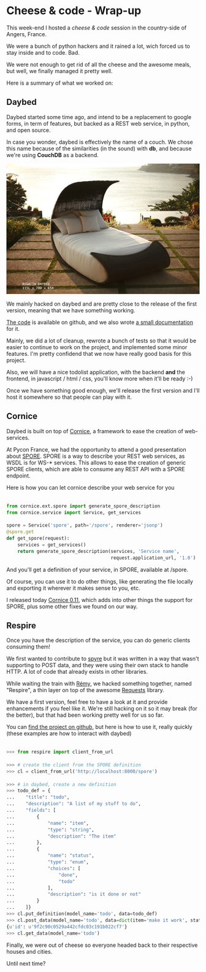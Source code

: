 # Cheese & code - Wrap-up


This week-end I hosted a *cheese & code* session in the country-side of
Angers, France.

We were a bunch of python hackers and it rained a lot, wich forced us to
stay inside and to code. Bad.

We were not enough to get rid of all the cheese and the awesome meals,
but well, we finally managed it pretty well.

Here is a summary of what we worked on:

## Daybed

Daybed started some time ago, and intend to be a replacement to google
forms, in term of features, but backed as a REST web service, in python,
and open source.

In case you wonder, daybed is effectively the name of a couch. We chose
this name because of the similarities (in the sound) with **db**, and
because we're using **CouchDB** as a backend.

![Daybed is a big couch\!](images/daybed.jpg)

We mainly hacked on daybed and are pretty close to the release of the
first version, meaning that we have something working.

[The code](http://github.com/spiral-project/daybed) is available on
github, and we also wrote [a small
documentation](http://daybed.rtfd.org) for it.

Mainly, we did a lot of cleanup, rewrote a bunch of tests so that it
would be easier to continue to work on the project, and implemented some
minor features. I'm pretty confidend that we now have really good basis
for this project.

Also, we will have a nice todolist application, with the backend **and**
the frontend, in javascript / html / css, you'll know more when it'll be
ready :-)

Once we have something good enough, we'll release the first version and
I'll host it somewhere so that people can play with it.

## Cornice

Daybed is built on top of [Cornice](http://cornice.rtfd.org), a
framework to ease the creation of web-services.

At Pycon France, we had the opportunity to attend a good presentation
about [SPORE](https://github.com/SPORE/specifications). SPORE is a way
to describe your REST web services, as WSDL is for WS-\* services. This
allows to ease the creation of generic SPORE clients, which are able to
consume any REST API with a SPORE endpoint.

Here is how you can let cornice describe your web service for you

```python

from cornice.ext.spore import generate_spore_description
from cornice.service import Service, get_services

spore = Service('spore', path='/spore', renderer='jsonp')
@spore.get
def get_spore(request):
    services = get_services()
    return generate_spore_description(services, 'Service name',
                                      request.application_url, '1.0')
```

And you'll get a definition of your service, in SPORE, available at
/spore.

Of course, you can use it to do other things, like generating the file
locally and exporting it wherever it makes sense to you, etc.

I released today [Cornice 0.11](http://crate.io/packages/cornice/),
which adds into other things the support for SPORE, plus some other
fixes we found on our way.

## Respire

Once you have the description of the service, you can do generic clients
consuming them\!

We first wanted to contribute to [spyre](https://github.com/bl0b/spyre)
but it was written in a way that wasn't supporting to POST data, and
they were using their own stack to handle HTTP. A lot of code that
already exists in other libraries.

While waiting the train with [Rémy](http://natim.ionyse.com/), we hacked
something together, named "Respire", a thin layer on top of the awesome
[Requests](http://python-requests.org) library.

We have a first version, feel free to have a look at it and provide
enhancements if you feel like it. We're still hacking on it so it may
break (for the better), but that had been working pretty well for us so
far.

You can [find the project on
github](http://github.com/spiral-project/respire), but here is how to
use it, really quickly (these examples are how to interact with daybed)

```python

>>> from respire import client_from_url

>>> # create the client from the SPORE definition
>>> cl = client_from_url('http://localhost:8000/spore')

>>> # in daybed, create a new definition
>>> todo_def = {
...    "title": "todo",
...    "description": "A list of my stuff to do",
...    "fields": [
...        {
...            "name": "item",
...            "type": "string",
...            "description": "The item"
...        },
...        {
...            "name": "status",
...            "type": "enum",
...            "choices": [
...                "done",
...                "todo"
...            ],
...            "description": "is it done or not"
...        }
...    ]}
>>> cl.put_definition(model_name='todo', data=todo_def)
>>> cl.post_data(model_name='todo', data=dict(item='make it work', status='todo'))
{u'id': u'9f2c90c0529a442cfdc03c191b022cf7'}
>>> cl.get_data(model_name='todo')
```

Finally, we were out of cheese so everyone headed back to their
respective houses and cities.

Until next time?
